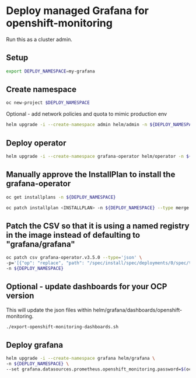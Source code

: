 # Deploy managed Grafana for openshift-monitoring

Run this as a cluster admin.

## Setup

```bash
export DEPLOY_NAMESPACE=my-grafana
```

## Create namespace

```bash
oc new-project $DEPLOY_NAMESPACE
```

Optional - add network policies and quota to mimic production env 

```bash
helm upgrade -i --create-namespace admin helm/admin -n ${DEPLOY_NAMESPACE}
```

## Deploy operator

```bash
helm upgrade -i --create-namespace grafana-operator helm/operator -n ${DEPLOY_NAMESPACE}
```

## Manually approve the InstallPlan to install the grafana-operator

```bash
oc get installplans -n ${DEPLOY_NAMESPACE}
```

```bash
oc patch installplan <INSTALLPLAN> -n ${DEPLOY_NAMESPACE} --type merge -p '{"spec":{"approved":true}}'
```

## Patch the CSV so that it is using a named registry in the image instead of defaulting to "grafana/grafana"

```bash
oc patch csv grafana-operator.v3.5.0 --type='json' \
-p='[{"op": "replace", "path": "/spec/install/spec/deployments/0/spec/template/spec/containers/0/args", "value":["--grafana-image=quay.io/app-sre/grafana","--grafana-image-tag=6.5.1"]}]' \
-n ${DEPLOY_NAMESPACE}
```

## Optional - update dashboards for your OCP version

This will update the json files within helm/grafana/dashboards/openshift-monitoring.

```bash
./export-openshift-monitoring-dashboards.sh
```

## Deploy grafana

```bash
helm upgrade -i --create-namespace grafana helm/grafana \
-n ${DEPLOY_NAMESPACE} \
--set grafana.datasources.prometheus.openshift_monitoring.password=$(oc extract secret/grafana-datasources -n openshift-monitoring --keys=prometheus.yaml --to=- | grep -zoP '"basicAuthPassword":\s*"\K[^\s,]*(?=\s*",)')
```
